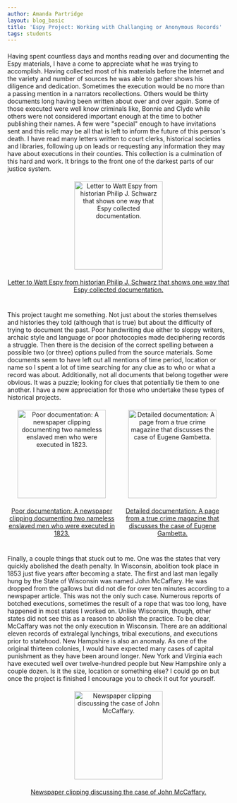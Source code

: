 ```yaml
---
author: Amanda Partridge
layout: blog_basic
title: 'Espy Project: Working with Challanging or Anonymous Records'
tags: students
---
```


<div class="entry-body">



<p>Having spent countless days and months reading over and documenting the Espy materials, I have a come to appreciate what he was trying to accomplish. Having collected most of his materials before the Internet and the variety and number of sources he was able to gather shows his diligence and dedication. Sometimes the execution would be no more than a passing mention in a narrators recollections. Others would be thirty documents long having been written about over and over again. Some of those executed were well know criminals like, Bonnie and Clyde while others were not considered important enough at the time to bother publishing their names. A few were "special" enough to have invitations sent and this relic may be all that is left to inform the future of this person's death. I have read many letters written to court clerks, historical societies and libraries, following up on leads or requesting any information they may have about executions in their counties. This collection is a culmination of this hard and work. It brings to the front one of the darkest parts of our justice system.</p>
<a class="imageLinks single" data-toggle="lightbox" href="{{ site.url }}/posts-img/espy/amanda1.jpg">
<img alt="Letter to Watt Espy from historian Philip J. Schwarz that shows one way that Espy collected documentation." class="img-fluid" src="{{ site.url }}/posts-img/espy/amanda1.jpg"/>
<p>Letter to Watt Espy from historian Philip J. Schwarz that shows one way that Espy collected documentation.</p>
</a>
<p>This project taught me something. Not just about the stories themselves and histories they told (although that is true) but about the difficulty of trying to document the past. Poor handwriting due either to sloppy writers, archaic style and language or poor photocopies made deciphering records a struggle. Then there is the decision of the correct spelling between a possible two (or three) options pulled from the source materials. Some documents seem to have left out all mentions of time period, location or name so I spent a lot of time searching for any clue as to who or what a record was about.  Additionally, not all documents that belong together were obvious. It was a puzzle; looking for clues that potentially tie them to one another. I have a new appreciation for those who undertake these types of historical projects.</p>
<a class="imageLinks" data-toggle="lightbox" href="{{ site.url }}/posts-img/espy/amanda2.jpg">
<img alt="Poor documentation: A newspaper clipping documenting two nameless enslaved men who were executed in 1823." class="img-fluid" src="{{ site.url }}/posts-img/espy/amanda2.jpg"/>
<p>Poor documentation: A newspaper clipping documenting two nameless enslaved men who were executed in 1823.</p>
</a>
<a class="imageLinks" data-toggle="lightbox" href="{{ site.url }}/posts-img/espy/amanda3.jpg">
<img alt="Detailed documentation: A page from a true crime magazine that discusses the case of Eugene Gambetta." class="img-fluid" src="{{ site.url }}/posts-img/espy/amanda3.jpg"/>
<p>Detailed documentation: A page from a true crime magazine that discusses the case of Eugene Gambetta.</p>
</a>
<p>Finally, a couple things that stuck out to me.  One was the states that very quickly abolished the death penalty. In Wisconsin, abolition took place in 1853 just five years after becoming a state. The first and last man legally hung by the State of Wisconsin was named John McCaffary. He was dropped from the gallows but did not die for over ten minutes according to a newspaper article. This was not the only such case. Numerous reports of botched executions, sometimes the result of a rope that was too long, have happened in most states I worked on. Unlike Wisconsin, though, other states did not see this as a reason to abolish the practice. To be clear, McCaffary was not the only execution in Wisconsin. There are an additional eleven records of extralegal lynchings, tribal executions, and executions prior to statehood.  New Hampshire is also an anomaly. As one of the original thirteen colonies, I would have expected many cases of capital punishment as they have been around longer. New York and Virginia each have executed well over twelve-hundred people but New Hampshire only a couple dozen. Is it the size, location or something else? I could go on but once the project is finished I encourage you to check it out for yourself.</p>
<a class="imageLinks single" data-toggle="lightbox" href="{{ site.url }}/posts-img/espy/amanda4.jpg">
<img alt="Newspaper clipping discussing the case of John McCaffary." class="img-fluid" src="{{ site.url }}/posts-img/espy/amanda4.jpg"/>
<p>Newspaper clipping discussing the case of John McCaffary.</p>
</a>
<script src="https://cdnjs.cloudflare.com/ajax/libs/ekko-lightbox/5.2.0/ekko-lightbox.min.js" type="text/javascript"></script>
<link href="https://cdnjs.cloudflare.com/ajax/libs/ekko-lightbox/5.2.0/ekko-lightbox.min.css" rel="stylesheet"/>
<style>p {margin: 20px 0px;}.imageLinks {display:inline-block; text-align: center; width: 49%;}
.single{ width: 100% !important;}
body {text-align: left !important;}
.single{ width: 100% !important;}
.imageLinks img {width:200px;}
</style>
<script>
$(document).on('click', '[data-toggle="lightbox"]', function(event) {
    event.preventDefault();
    $(this).ekkoLightbox();
});
</script>
</div>